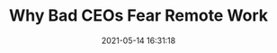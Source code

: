 ---
date: 2021-05-14 16:31:18
link:
  source: pocket
  source_url: https://getpocket.com
  text: Why Bad CEOs Fear Remote Work
  url: https://scottberkun.com/2021/why-bad-ceos-fear-remote-work/
source: pocket
syndicated:
- type: pocket
  url: https://scottberkun.com/2021/why-bad-ceos-fear-remote-work/
- type: mastodon
  url: https://mastodon.technology/users/roytang/statuses/106234539324248551
- type: twitter
  url: https://twitter.com/roytang/status/1393244829929197572/
title: Why Bad CEOs Fear Remote Work
---